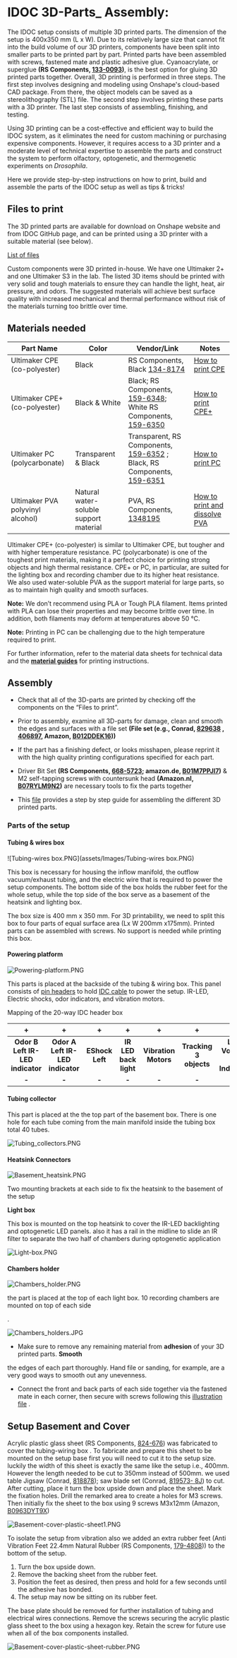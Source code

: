 # **IDOC 3D-Parts_ Assembly:**

The IDOC setup consists of multiple 3D printed parts. The dimension of the setup is 400x350 mm (L x W). Due to its relatively large size that cannot fit into the build volume of our 3D printers, components have been split into smaller parts to be printed part by part. Printed parts have been assembled with screws, fastened mate and plastic adhesive glue. Cyanoacrylate, or superglue **(RS Components, [133-0093](https://benl.rs-online.com/web/p/glues/1330093/))**, is the best option for gluing 3D printed parts together. Overall, 3D printing is performed in three steps. The first step involves designing and modeling using Onshape's cloud-based CAD package. From there, the object models can be saved as a stereolithography (STL) file. The second step involves printing these parts with a 3D printer. The last step consists of assembling, finishing, and testing.

Using 3D printing can be a cost-effective and efficient way to build the IDOC system, as it eliminates the need for custom machining or purchasing expensive components. However, it requires access to a 3D printer and a moderate level of technical expertise to assemble the parts and construct the system to perform olfactory, optogenetic, and thermogenetic experiments on *Drosophila*.



Here we provide step-by-step instructions on how to print, build and assemble the parts of the IDOC setup as well as tips & tricks!

## **Files to print** 

The 3D printed parts are available for download on Onshape website and from IDOC GitHub page, and can be printed using a 3D printer with a suitable material (see below).

[List of files](../src/3D_printed_parts/IDOC_setup/)



Custom components were 3D printed in-house. We have one Ultimaker 2+ and one Ultimaker S3 in the lab. The listed 3D items should be printed with very solid and tough materials to ensure they can handle the light, heat, air pressure, and odors. The suggested materials will achieve best surface quality with increased mechanical and thermal performance without risk of the materials turning too brittle over time. 



## **Materials needed**

| **Part Name**                      | **Color**                               | **Vendor/Link**                          | **Notes**                                |
| ---------------------------------- | --------------------------------------- | ---------------------------------------- | ---------------------------------------- |
| Ultimaker CPE (co-polyester)       | Black                                   | RS Components,  Black [134-8174](https://benl.rs-online.com/web/p/3d-printing-materials/1348174) | [How to print CPE](https://support.ultimaker.com/hc/en-us/articles/360012051939-How-to-print-with-Ultimaker-CPE) |
| Ultimaker  CPE+ (co-polyester)     | Black  & White                          | Black; RS Components, [159-6348](https://benl.rs-online.com/web/p/3d-printing-materials/1596348);  White RS Components, [159-6350](https://benl.rs-online.com/web/p/3d-printing-materials/1596350) | [How to print CPE+](https://support.ultimaker.com/hc/en-us/articles/360011955120-How-to-print-with-Ultimaker-CPE-) |
| Ultimaker PC (polycarbonate)       | Transparent  & Black                    | Transparent, RS Components, [159-6352](https://benl.rs-online.com/web/p/3d-printing-materials/1596352/) ;  Black, RS Components, [159-6351](https://benl.rs-online.com/web/p/3d-printing-materials/1596351) | [How to print PC](https://support.ultimaker.com/hc/en-us/articles/360012055159-How-to-print-with-Ultimaker-PC ) |
| Ultimaker  PVA  polyvinyl alcohol) | Natural  water-soluble support material | PVA, RS Components,  [1348195](https://benl.rs-online.com/web/p/3d-printing-materials/1348195) | [How to print and dissolve PVA](https://support.ultimaker.com/hc/en-us/articles/360012055939-How-to-print-with-Ultimaker-PVA) |

Ultimaker CPE+ (co-polyester) is similar to Ultimaker CPE, but tougher and with higher temperature resistance. PC (polycarbonate) is one of the toughest print materials, making it a perfect choice for printing strong objects and high thermal resistance. CPE+ or PC, in particular, are suited for the lighting box and recording chamber due to its higher heat resistance. We also used water-soluble PVA as the support material for large parts, so as to maintain high quality and smooth surfaces.



**Note:** We don’t recommend using PLA or Tough PLA filament. Items printed with PLA can lose their properties and may become brittle over time. In addition, both filaments may deform at temperatures above 50 °C.

**Note:**  Printing in PC can be challenging due to the high temperature required to print.



For further information, refer to the material data sheets for technical data and the **[material guides](https://support.ultimaker.com/hc/en-us/categories/360002336619)** for printing instructions.



## Assembly

- Check that all of the 3D-parts are printed by checking off the components on the “Files to print”. 

- Prior to assembly, examine all 3D-parts for damage, clean and smooth the edges and surfaces with a file set **(File set (e.g., Conrad, [829638](https://www.conrad.be/nl/p/c-k-t0124p-naaldvijlenset-6-delig-140-mm-1-stuk-s-829638.html?searchType=SearchRedirect) , [406897](https://www.conrad.be/nl/p/bernstein-5-240-set-sleutelvijlen-met-houten-heft-in-etui-6-dlg-100-mm-1-stuk-s-406897.html?searchType=SearchRedirect), Amazon, [B012DDEK16](https://www.amazon.de/Draper-68904-68904-Redline-Feilen-Set-16-teilig/dp/B012DDEK16)))** 

- If the part has a finishing defect, or looks misshapen, please reprint it with the high quality printing configurations specified for each part.

- Driver Bit Set **(RS Components, [668-5723](https://benl.rs-online.com/web/p/screwdriver-bit-sets/6685727); amazon.de, [B01M7PPJI7](https://www.amazon.co.uk/Precision-Screwdriver-Magnetic-Macbook-Electronics/dp/B01M7PPJI7))** &  M2 self-tapping screws with countersunk head **(Amazon.nl, [B07RYLM9N2](https://www.amazon.nl/-/en/dp/B07RYLM9N2))** are necessary tools to fix the parts together

- This [file](/docs/IDOC_3D_Assemply_Parts.pdf) provides a step by step guide for assembling the different 3D printed parts.





### **Parts of the setup**

#### Tubing & wires box 

![Tubing-wires box.PNG](assets/Images/Tubing-wires box.PNG)


This box is necessary for housing the inflow manifold, the outflow vacuum/exhaust tubing, and the electric wire that is required to power the setup components. The bottom side of the box holds the rubber feet for the whole setup, while the top side of the box serve as a basement of the heatsink and lighting box. 

The box size is 400 mm x 350 mm. For 3D printability, we need to split this box to four parts of equal surface area (Lx W 200mm x175mm). Printed parts can be assembled with screws. No support is needed while printing this box. 

#### Powering platform

![Powering-platform.PNG](assets/Images/Powering-platform.PNG)


This parts is placed at the backside of the tubing & wiring box. This panel consists of [pin headers]() to hold [IDC cable]() to power the setup. IR-LED, Electric shocks, odor indicators, and vibration motors.



Mapping of the 20-way IDC header box



|               **+**               |               **+**               |      **+**       |         **+**          |         **+**         |         **+**          |             **+**             |       **+**       |               **+**                |               **+**                |
| :-------------------------------: | :-------------------------------: | :--------------: | :--------------------: | :-------------------: | :--------------------: | :---------------------------: | :---------------: | :--------------------------------: | :--------------------------------: |
| **Odor B  Left IR-LED indicator** | **Odor A  Left IR-LED indicator** | **EShock  Left** | **IR  LED back light** | **Vibration  Motors** | **Tracking 3 objects** | **Low Voltage  ES Indicator** | **EShock  Right** | **Odor A  Right IR-LED indicator** | **Odor B  Right IR-LED indicator** |
|               **-**               |               **-**               |      **-**       |         **-**          |         **-**         |         **-**          |             **-**             |       **-**       |               **-**                |               **-**                |



#### Tubing collector

This part is placed at the the top part of the basement box. There is one hole for each tube coming from the main manifold inside the tubing box total 40 tubes.

![Tubing_collectors.PNG](assets/Images/Tubing_collectors.PNG)




#### **Heatsink Connectors**

![Basement_heatsink.PNG](assets/Images/Basement_heatsink.PNG)


Two mounting brackets at each side to fix the heatsink to the basement of the setup



**Light box**

This box is mounted on the top heatsink to cover the IR-LED backlighting and optogenetic LED panels. also it has a rail in the midline to slide an IR filter to separate the two half of chambers during optogenetic application

![Light-box.PNG](assets/Images/Light-box.PNG)




#### Chambers holder



![Chambers_holder.PNG](assets/Images/Chambers_holder.PNG)


the part is placed at the top of each light box. 10 recording chambers are mounted on top of each side 

.

![Chambers_holders.JPG](assets/Images/Chambers_holders.JPG)








* Make sure to remove any remaining material from **adhesion** of your 3D printed parts. **Smooth**

the edges of each part thoroughly. Hand file or sanding, for example, are a very good ways to smooth out any unevenness.

* Connect the front and back parts of each  side together via the fastened mate in each corner, then secure with screws following  this [illustration file](/docs/IDOC_3D_Assemply_Parts.pdf) . 





## Setup Basement and Cover 

Acrylic plastic glass sheet   (RS Components, [824-676](https://benl.rs-online.com/web/p/plastic-sheets/0824660)) was fabricated to cover the tubing-wiring box . To fabricate and prepare this sheet to be mounted on the setup base first you will need to cut it to the setup size. luckily the width of this sheet is exactly the same like the setup i.e., 400mm. However the length needed to be cut to 350mm instead of 500mm. we used table Jigsaw (Conrad, [818878](https://www.conrad.be/nl/p/dremel-ms20-1-5-tafeldecoupeerzaag-70-w-zaagblad-lengte-100-mm-818878.html?searchType=SearchRedirect)); saw blade set (Conrad, [819573- 8J](https://www.conrad.be/nl/p/universele-houtzaag-ms51-dremel-2615ms51ja-n-a-819573.html)) to cut. After cutting,  place it turn the box upside down and place the sheet. Mark the fixation holes. Drill the remarked area to create a holes for M3 screws. Then initially fix  the sheet to the box using 9 screws M3x12mm (Amazon, [B0963DYT9X](https://www.amazon.nl/-/en/dp/B0963DYT9X/)) 

 

![Basement-cover-plastic-sheet1.PNG](assets/Images/Basement-cover-plastic-sheet1.PNG)




To isolate the setup from vibration also we added an extra rubber feet (Anti Vibration Feet 22.4mm Natural Rubber (RS Components, [179-4808](https://benl.rs-online.com/web/p/anti-slip-pads/1794808/))) to the bottom of the setup. 



1. Turn the box upside down.
2. Remove the backing sheet from the rubber feet. 
3. Position the feet as desired, then press and hold for a few seconds until the adhesive has bonded. 
4. The setup may now be sitting on its rubber feet.


The base plate should be removed for further installation of tubing and electrical wires connections.  Remove the screws securing the acrylic plastic glass sheet to the box using a hexagon key.  Retain the screw for future use when all of the box components installed. 

![Basement-cover-plastic-sheet-rubber.PNG](assets/Images/Basement-cover-plastic-sheet-rubber.PNG)
